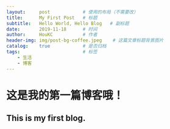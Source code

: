 ```yaml
---
layout:     post            # 使用的布局（不需要改）
title:      My First Post   # 标题
subtitle:   Hello World, Hello Blog   # 副标题
date:       2019-11-18      # 时间
author:     HouKC           # 作者
header-img: img/post-bg-coffee.jpeg    # 这篇文章标题背景图片
catalog:    true            # 是否归档
tags:                       # 标签
    - 生活
    - 博客
---
```


# 这是我的第一篇博客哦！
## This is my first blog.
